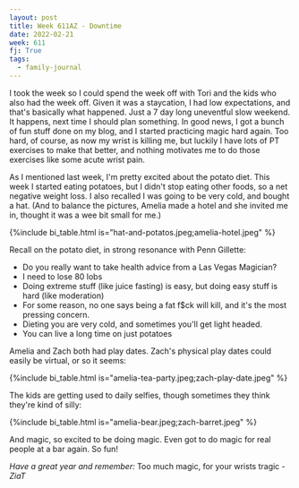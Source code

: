 ```yaml
---
layout: post
title: Week 611AZ - Downtime
date: 2022-02-21
week: 611
fj: True
tags:
  - family-journal
---
```


I took the week so I could spend the week off with Tori and the kids who also had the week off. Given it was a staycation, I had low expectations, and that's basically what happened. Just a 7 day long uneventful slow weekend. It happens, next time I should plan something. In good news, I got a bunch of fun stuff done on my blog, and I started practicing magic hard again. Too hard, of course, as now my wrist is killing me, but luckily I have lots of PT exercises to make that better, and nothing motivates me to do those exercises like some acute wrist pain.

As I mentioned last week, I'm pretty excited about the potato diet. This week I started eating potatoes, but I didn't stop eating other foods, so a net negative weight loss. I also recalled I was going to be very cold, and bought a hat. (And to balance the pictures, Amelia made a hotel and she invited me in, thought it was a wee bit small for me.)

{%include bi_table.html is="hat-and-potatos.jpeg;amelia-hotel.jpeg" %}

Recall on the potato diet, in strong resonance with Penn Gillette:

- Do you really want to take health advice from a Las Vegas Magician?
- I need to lose 80 lobs
- Doing extreme stuff (like juice fasting) is easy, but doing easy stuff is hard (like moderation)
- For some reason, no one says being a fat f\$ck will kill, and it's the most pressing concern.
- Dieting you are very cold, and sometimes you'll get light headed.
- You can live a long time on just potatoes

Amelia and Zach both had play dates. Zach's physical play dates could easily be virtual, or so it seems:

{%include bi_table.html is="amelia-tea-party.jpeg;zach-play-date.jpeg" %}

The kids are getting used to daily selfies, though sometimes they think they're kind of silly:

{%include bi_table.html is="amelia-bear.jpeg;zach-barret.jpeg" %}

And magic, so excited to be doing magic. Even got to do magic for real people at a bar again. So fun!

_Have a great year and remember:_ Too much magic, for your wrists tragic - _ZiaT_
